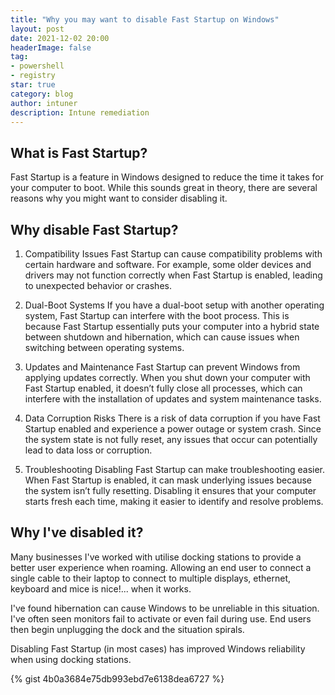 ```yaml
---
title: "Why you may want to disable Fast Startup on Windows"
layout: post
date: 2021-12-02 20:00
headerImage: false
tag:
- powershell
- registry
star: true
category: blog
author: intuner
description: Intune remediation
---
```

## What is Fast Startup?

Fast Startup is a feature in Windows designed to reduce the time it takes for your computer to boot. While this sounds great in theory, there are several reasons why you might want to consider disabling it.

## Why disable Fast Startup?

1. Compatibility Issues
Fast Startup can cause compatibility problems with certain hardware and software. For example, some older devices and drivers may not function correctly when Fast Startup is enabled, leading to unexpected behavior or crashes.

2. Dual-Boot Systems
If you have a dual-boot setup with another operating system, Fast Startup can interfere with the boot process. This is because Fast Startup essentially puts your computer into a hybrid state between shutdown and hibernation, which can cause issues when switching between operating systems.

3. Updates and Maintenance
Fast Startup can prevent Windows from applying updates correctly. When you shut down your computer with Fast Startup enabled, it doesn’t fully close all processes, which can interfere with the installation of updates and system maintenance tasks.

4. Data Corruption Risks
There is a risk of data corruption if you have Fast Startup enabled and experience a power outage or system crash. Since the system state is not fully reset, any issues that occur can potentially lead to data loss or corruption.

5. Troubleshooting
Disabling Fast Startup can make troubleshooting easier. When Fast Startup is enabled, it can mask underlying issues because the system isn’t fully resetting. Disabling it ensures that your computer starts fresh each time, making it easier to identify and resolve problems.

## Why I've disabled it?

Many businesses I've worked with utilise docking stations
to provide a better user experience when roaming. Allowing an end user to connect a single cable to their laptop
to connect to multiple displays, ethernet, keyboard and mice is nice!... when it works.

I've found hibernation can cause Windows to be unreliable in this situation. I've often seen monitors fail to activate
or even fail during use. End users then begin unplugging the dock and the situation spirals.

Disabling Fast Startup (in most cases) has improved Windows reliability when using docking stations.

{% gist 4b0a3684e75db993ebd7e6138dea6727 %}
